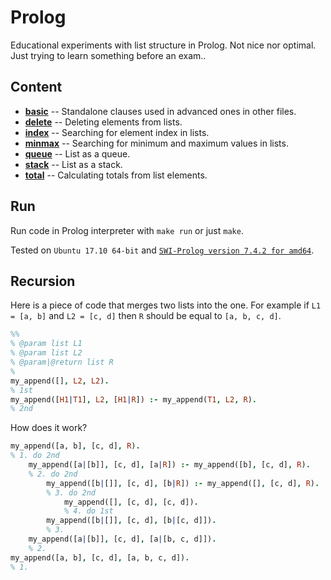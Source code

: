 # Prolog
Educational experiments with list structure in Prolog. Not nice nor optimal. Just trying to learn something before an exam..

## Content

- [**basic**](https://github.com/vojtechobrusnik/prolog/blob/master/basic.pl) -- Standalone clauses used in advanced ones in other files.
- [**delete**](https://github.com/vojtechobrusnik/prolog/blob/master/delete.pl) -- Deleting elements from lists.
- [**index**](https://github.com/vojtechobrusnik/prolog/blob/master/index.pl) -- Searching for element index in lists.
- [**minmax**](https://github.com/vojtechobrusnik/prolog/blob/master/minmax.pl) -- Searching for minimum and maximum values in lists.
- [**queue**](https://github.com/vojtechobrusnik/prolog/blob/master/queue.pl) -- List as a queue.
- [**stack**](https://github.com/vojtechobrusnik/prolog/blob/master/stack.pl) -- List as a stack.
- [**total**](https://github.com/vojtechobrusnik/prolog/blob/master/total.pl) -- Calculating totals from list elements.

## Run

Run code in Prolog interpreter with `make run` or just `make`.

Tested on `Ubuntu 17.10 64-bit` and [`SWI-Prolog version 7.4.2 for amd64`](http://www.swi-prolog.org).

## Recursion

Here is a piece of code that merges two lists into the one. For example if `L1 = [a, b]` and `L2 = [c, d]` then `R` should be equal to `[a, b, c, d]`.

```prolog
%%
% @param list L1
% @param list L2
% @param|@return list R
%
my_append([], L2, L2).
% 1st
my_append([H1|T1], L2, [H1|R]) :- my_append(T1, L2, R).
% 2nd
```

How does it work?

```prolog
my_append([a, b], [c, d], R).
% 1. do 2nd
    my_append([a|[b]], [c, d], [a|R]) :- my_append([b], [c, d], R).
    % 2. do 2nd
        my_append([b|[]], [c, d], [b|R]) :- my_append([], [c, d], R).
        % 3. do 2nd
            my_append([], [c, d], [c, d]).
            % 4. do 1st
        my_append([b|[]], [c, d], [b|[c, d]]).
        % 3.
    my_append([a|[b]], [c, d], [a|[b, c, d]]).
    % 2.
my_append([a, b], [c, d], [a, b, c, d]).
% 1.
```
